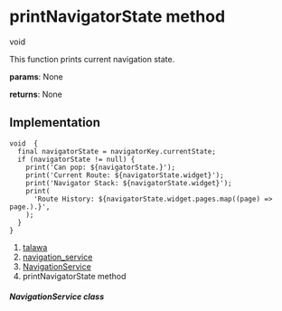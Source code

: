 
<div>

# printNavigatorState method

</div>


void 



This function prints current navigation state.

**params**: None

**returns**: None



## Implementation

``` language-dart
void  {
  final navigatorState = navigatorKey.currentState;
  if (navigatorState != null) {
    print('Can pop: ${navigatorState.}');
    print('Current Route: ${navigatorState.widget}');
    print('Navigator Stack: ${navigatorState.widget}');
    print(
      'Route History: ${navigatorState.widget.pages.map((page) => page.).}',
    );
  }
}
```







1.  [talawa](../../index.html)
2.  [navigation_service](../../services_navigation_service/)
3.  [NavigationService](../../services_navigation_service/NavigationService-class.html)
4.  printNavigatorState method

##### NavigationService class







